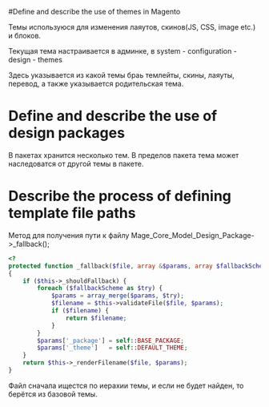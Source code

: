 #Define and describe the use of themes in Magento

Темы используюся для изменения лаяутов, скинов(JS, CSS, image etc.) и блоков.

Текущая тема настраивается в админке, в system - configuration - design - themes

Здесь указывается из какой темы браь темлейты, скины, лаяуты, перевод, а также указывается родительская тема.

# Define and describe the use of design packages

В пакетах хранится несколько тем. В пределов пакета тема может наследоватся от другой темы в пакете.

# Describe the process of defining template file paths

Метод для получения пути к файлу Mage_Core_Model_Design_Package->\_fallback();

```php
<?
protected function _fallback($file, array &$params, array $fallbackScheme = array(array()))
{
    if ($this->_shouldFallback) {
        foreach ($fallbackScheme as $try) {
            $params = array_merge($params, $try);
            $filename = $this->validateFile($file, $params);
            if ($filename) {
                return $filename;
            }
        }
        $params['_package'] = self::BASE_PACKAGE;
        $params['_theme']   = self::DEFAULT_THEME;
    }
    return $this->_renderFilename($file, $params);
}
```

Файл сначала ищестся по иерахии темы, и если не будет найден, то берётся из базовой темы.
